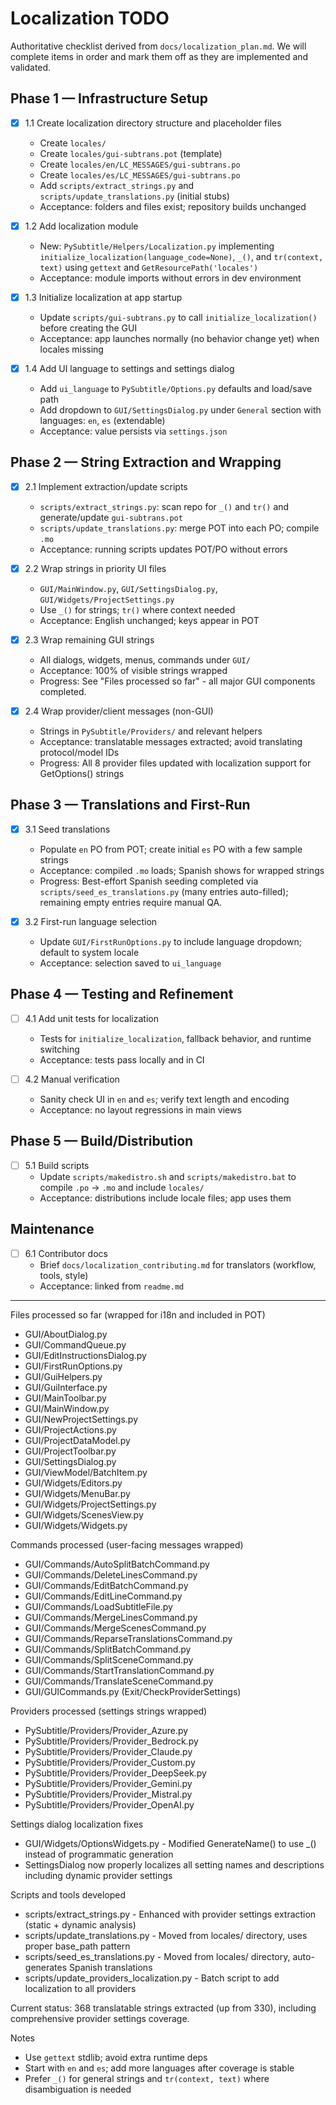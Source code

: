 # Localization TODO

Authoritative checklist derived from `docs/localization_plan.md`. We will complete items in order and mark them off as they are implemented and validated.

## Phase 1 — Infrastructure Setup

- [X] 1.1 Create localization directory structure and placeholder files
  - Create `locales/`
  - Create `locales/gui-subtrans.pot` (template)
  - Create `locales/en/LC_MESSAGES/gui-subtrans.po`
  - Create `locales/es/LC_MESSAGES/gui-subtrans.po`
  - Add `scripts/extract_strings.py` and `scripts/update_translations.py` (initial stubs)
  - Acceptance: folders and files exist; repository builds unchanged

- [X] 1.2 Add localization module
  - New: `PySubtitle/Helpers/Localization.py` implementing `initialize_localization(language_code=None)`, `_()`, and `tr(context, text)` using `gettext` and `GetResourcePath('locales')`
  - Acceptance: module imports without errors in dev environment

- [X] 1.3 Initialize localization at app startup
  - Update `scripts/gui-subtrans.py` to call `initialize_localization()` before creating the GUI
  - Acceptance: app launches normally (no behavior change yet) when locales missing

- [X] 1.4 Add UI language to settings and settings dialog
  - Add `ui_language` to `PySubtitle/Options.py` defaults and load/save path
  - Add dropdown to `GUI/SettingsDialog.py` under `General` section with languages: `en`, `es` (extendable)
  - Acceptance: value persists via `settings.json`

## Phase 2 — String Extraction and Wrapping

- [X] 2.1 Implement extraction/update scripts
  - `scripts/extract_strings.py`: scan repo for `_()` and `tr()` and generate/update `gui-subtrans.pot`
  - `scripts/update_translations.py`: merge POT into each PO; compile `.mo`
  - Acceptance: running scripts updates POT/PO without errors

- [X] 2.2 Wrap strings in priority UI files
  - `GUI/MainWindow.py`, `GUI/SettingsDialog.py`, `GUI/Widgets/ProjectSettings.py`
  - Use `_()` for strings; `tr()` where context needed
  - Acceptance: English unchanged; keys appear in POT

- [X] 2.3 Wrap remaining GUI strings
  - All dialogs, widgets, menus, commands under `GUI/`
  - Acceptance: 100% of visible strings wrapped
  - Progress: See "Files processed so far" - all major GUI components completed.

- [X] 2.4 Wrap provider/client messages (non-GUI)
  - Strings in `PySubtitle/Providers/` and relevant helpers
  - Acceptance: translatable messages extracted; avoid translating protocol/model IDs
  - Progress: All 8 provider files updated with localization support for GetOptions() strings

## Phase 3 — Translations and First-Run

- [X] 3.1 Seed translations
  - Populate `en` PO from POT; create initial `es` PO with a few sample strings
  - Acceptance: compiled `.mo` loads; Spanish shows for wrapped strings
  - Progress: Best-effort Spanish seeding completed via `scripts/seed_es_translations.py` (many entries auto-filled); remaining empty entries require manual QA.

- [X] 3.2 First-run language selection
  - Update `GUI/FirstRunOptions.py` to include language dropdown; default to system locale
  - Acceptance: selection saved to `ui_language`

## Phase 4 — Testing and Refinement

- [ ] 4.1 Add unit tests for localization
  - Tests for `initialize_localization`, fallback behavior, and runtime switching
  - Acceptance: tests pass locally and in CI

- [ ] 4.2 Manual verification
  - Sanity check UI in `en` and `es`; verify text length and encoding
  - Acceptance: no layout regressions in main views

## Phase 5 — Build/Distribution

- [ ] 5.1 Build scripts
  - Update `scripts/makedistro.sh` and `scripts/makedistro.bat` to compile `.po` → `.mo` and include `locales/`
  - Acceptance: distributions include locale files; app uses them

## Maintenance

- [ ] 6.1 Contributor docs
  - Brief `docs/localization_contributing.md` for translators (workflow, tools, style)
  - Acceptance: linked from `readme.md`

---

Files processed so far (wrapped for i18n and included in POT)
- GUI/AboutDialog.py
- GUI/CommandQueue.py
- GUI/EditInstructionsDialog.py
- GUI/FirstRunOptions.py
- GUI/GuiHelpers.py
- GUI/GuiInterface.py
- GUI/MainToolbar.py
- GUI/MainWindow.py
- GUI/NewProjectSettings.py
- GUI/ProjectActions.py
- GUI/ProjectDataModel.py
- GUI/ProjectToolbar.py
- GUI/SettingsDialog.py
- GUI/ViewModel/BatchItem.py
- GUI/Widgets/Editors.py
- GUI/Widgets/MenuBar.py
- GUI/Widgets/ProjectSettings.py
- GUI/Widgets/ScenesView.py
- GUI/Widgets/Widgets.py

Commands processed (user-facing messages wrapped)
- GUI/Commands/AutoSplitBatchCommand.py
- GUI/Commands/DeleteLinesCommand.py
- GUI/Commands/EditBatchCommand.py
- GUI/Commands/EditLineCommand.py
- GUI/Commands/LoadSubtitleFile.py
- GUI/Commands/MergeLinesCommand.py
- GUI/Commands/MergeScenesCommand.py
- GUI/Commands/ReparseTranslationsCommand.py
- GUI/Commands/SplitBatchCommand.py
- GUI/Commands/SplitSceneCommand.py
- GUI/Commands/StartTranslationCommand.py
- GUI/Commands/TranslateSceneCommand.py
- GUI/GUICommands.py (Exit/CheckProviderSettings)

Providers processed (settings strings wrapped)
- PySubtitle/Providers/Provider_Azure.py
- PySubtitle/Providers/Provider_Bedrock.py  
- PySubtitle/Providers/Provider_Claude.py
- PySubtitle/Providers/Provider_Custom.py
- PySubtitle/Providers/Provider_DeepSeek.py
- PySubtitle/Providers/Provider_Gemini.py
- PySubtitle/Providers/Provider_Mistral.py
- PySubtitle/Providers/Provider_OpenAI.py

Settings dialog localization fixes
- GUI/Widgets/OptionsWidgets.py - Modified GenerateName() to use _() instead of programmatic generation
- SettingsDialog now properly localizes all setting names and descriptions including dynamic provider settings

Scripts and tools developed
- scripts/extract_strings.py - Enhanced with provider settings extraction (static + dynamic analysis)
- scripts/update_translations.py - Moved from locales/ directory, uses proper base_path pattern
- scripts/seed_es_translations.py - Moved from locales/ directory, auto-generates Spanish translations
- scripts/update_providers_localization.py - Batch script to add localization to all providers

Current status: 368 translatable strings extracted (up from 330), including comprehensive provider settings coverage.

Notes
- Use `gettext` stdlib; avoid extra runtime deps
- Start with `en` and `es`; add more languages after coverage is stable
- Prefer `_()` for general strings and `tr(context, text)` where disambiguation is needed


